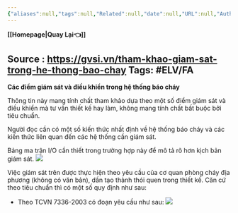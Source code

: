 ```yaml
---
{"aliases":null,"tags":null,"Related":null,"date":null,"URL":null,"Author":null,"dg-publish":true,"image":null,"permalink":"/Electric Engineer/ELV/Báo cháy -Fire alarm system/GIÁM SÁT TRONG HỆ THỐNG BÁO CHÁY/","dgPassFrontmatter":true,"noteIcon":"2","created":"2024-02-29T09:58:33.192+07:00","updated":"2024-03-13T10:53:06.729+07:00"}
---
```


**[[Homepage\|Quay Lại👈]]**

Source : https://gvsi.vn/tham-khao-giam-sat-trong-he-thong-bao-chay
Tags: #ELV/FA 
---
**Các điểm giám sát và điều khiển trong hệ thống báo cháy**

Thông tin này mang tính chất tham khảo dựa theo một số điểm giám sát và điều khiển mà tư vấn thiết kế hay làm, không mang tính chất bất buộc bởi tiêu chuẩn.

Người đọc cần có một số kiến thức nhất định về hệ thống báo cháy và các kiến thức liên quan đến các hệ thống cần giám sát.

Bảng ma trận I/O cần thiết trong trường hợp này để mô tả rõ hơn kịch bản giám sát.
![](https://i.imgur.com/okJF2FU.png)

Việc giám sát trên được thực hiện theo yêu cầu của cơ quan phòng cháy địa phương (không có văn bản), dần tạo thành thói quen trong thiết kế. Căn cứ theo tiêu chuẩn thì có một số quy định như sau:

- Theo TCVN 7336-2003 có đoạn yêu cầu như sau:
![](https://i.imgur.com/jNwHIM9.png)
